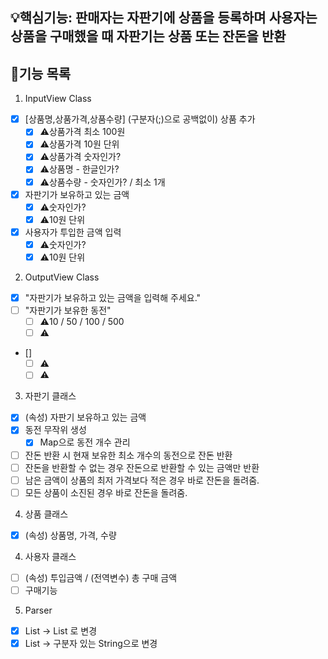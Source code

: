 ## 💡핵심기능: 판매자는 자판기에 상품을 등록하며 사용자는 상품을 구매했을 때 자판기는 상품 또는 잔돈을 반환

## 🌟기능 목록

1. InputView Class

- [x] [상품명,상품가격,상품수량] (구분자(;)으로 공백없이) 상품 추가
    - [x] ⚠️상품가격 최소 100원
    - [x] ⚠️상품가격 10원 단위
    - [x] ⚠️상품가격 숫자인가?
    - [x] ⚠️상품명 - 한글인가?
    - [x] ⚠️상품수량 - 숫자인가? / 최소 1개
- [x] 자판기가 보유하고 있는 금액
    - [x] ⚠️숫자인가?
    - [x] ⚠️10원 단위
- [x] 사용자가 투입한 금액 입력
    - [x] ⚠️숫자인가?
    - [x] ⚠️10원 단위

2. OutputView Class
- [x] "자판기가 보유하고 있는 금액을 입력해 주세요."
- [ ] "자판기가 보유한 동전"
    - [ ] ⚠️10 / 50 / 100 / 500
    - [ ] ⚠️
- []
    - [ ] ⚠️
    - [ ] ⚠️
  
3. 자판기 클래스
- [x] (속성) 자판기 보유하고 있는 금액
- [x] 동전 무작위 생성
  - [x] Map으로 동전 개수 관리
- [ ] 잔돈 반환 시 현재 보유한 최소 개수의 동전으로 잔돈 반환
- [ ] 잔돈을 반환할 수 없는 경우 잔돈으로 반환할 수 있는 금액만 반환
- [ ] 남은 금액이 상품의 최저 가격보다 적은 경우 바로 잔돈을 돌려줌.
- [ ] 모든 상품이 소진된 경우 바로 잔돈을 돌려줌.

4. 상품 클래스
- [x] (속성) 상품명, 가격, 수량 

4. 사용자 클래스
- [ ] (속성) 투입금액 / (전역변수) 총 구매 금액
- [ ] 구매기능

5. Parser
- [x] List<String> -> List<Integer> 로 변경
- [x] List<Sring> -> 구분자 있는 String으로 변경